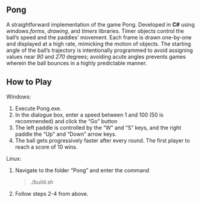 ## Pong
A straightforward implementation of the game Pong. Developed in **C#** using *windows.forms*, *drawing*, and *timers* libraries. Timer objects control the ball’s speed and the paddles’ movement. Each frame is drawn one-by-one and displayed at a high rate, mimicking the motion of objects. The starting angle of the ball’s trajectory is intentionally programmed to avoid assigning values near *90* and *270* degrees; avoiding acute angles prevents games wherein the ball bounces in a highly predictable manner.

## How to Play
Windows:
1.	Execute Pong.exe.
2.	In the dialogue box, enter a speed between 1 and 100 (50 is recommended) and click the “Go” button
3.	The left paddle is controlled by the “W” and “S” keys, and the right paddle the “Up” and “Down” arrow keys.
4.	The ball gets progressively faster after every round. The first player to reach a score of 10 wins.

Linux:
1.	Navigate to the folder “Pong” and enter the command
    >./build.sh
2.	Follow steps 2-4 from above.
